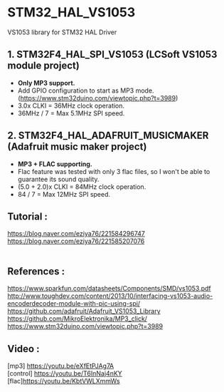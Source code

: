 # STM32_HAL_VS1053

VS1053 library for STM32 HAL Driver<br>
## 1. STM32F4_HAL_SPI_VS1053 (LCSoft VS1053 module project)<br>
   - **Only MP3 support.**<br>
   - Add GPIO configuration to start as MP3 mode. (https://www.stm32duino.com/viewtopic.php?t=3989)
   - 3.0x CLKI = 36MHz clock operation.<br>
   - 36MHz / 7 = Max 5.1MHz SPI speed.
   
      
## 2. STM32F4_HAL_ADAFRUIT_MUSICMAKER (Adafruit music maker project)<br>
   - **MP3 + FLAC supporting.**<br>
   - Flac feature was tested with only 3 flac files, so I won't be able to guarantee its sound quality.<br>
   - (5.0 + 2.0)x CLKI = 84MHz clock operation.<br>
   - 84 / 7 = Max 12MHz SPI speed.   
      
## Tutorial :<br>
https://blog.naver.com/eziya76/221584296747<br>
https://blog.naver.com/eziya76/221585207076<br>
<br>

## References :<br>
https://www.sparkfun.com/datasheets/Components/SMD/vs1053.pdf
http://www.toughdev.com/content/2013/10/interfacing-vs1053-audio-encoderdecoder-module-with-pic-using-spi/
https://github.com/adafruit/Adafruit_VS1053_Library
https://github.com/MikroElektronika/MP3_click/
https://www.stm32duino.com/viewtopic.php?t=3989

## Video :<br>
[mp3] https://youtu.be/eXfEtPJAg7A<br>
[control] https://youtu.be/T6InNaj4nKY<br>
[flac]https://youtu.be/KbtVWLXmmWs<br>
